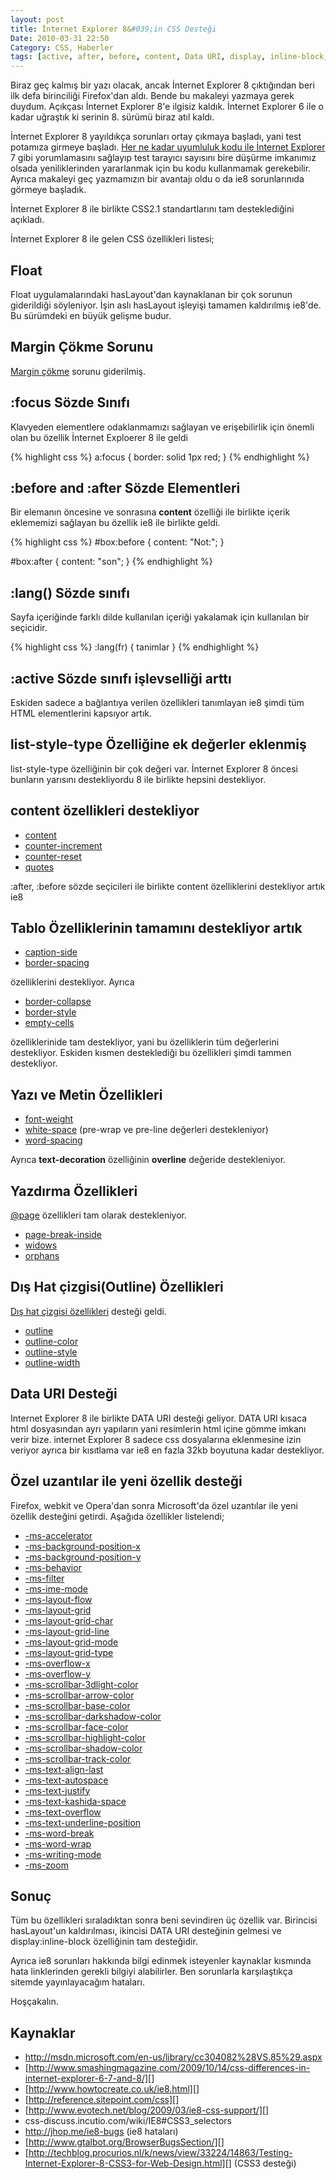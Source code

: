```yaml
---
layout: post
title: İnternet Explorer 8&#039;in CSS Desteği
Date: 2010-03-31 22:50
Category: CSS, Haberler
tags: [active, after, before, content, Data URI, display, inline-block, focus, hasLayout, ie8, outline]
---
```


Biraz geç kalmış bir yazı olacak, ancak İnternet Explorer 8 çıktığından
beri ilk defa birinciliği Firefox'dan aldı. Bende bu makaleyi yazmaya
gerek duydum. Açıkçası İnternet Explorer 8'e ilgisiz kaldık. İnternet
Explorer 6 ile o kadar uğraştık ki serinin 8. sürümü biraz atıl kaldı.

İnternet Explorer 8 yayıldıkça sorunları ortay çıkmaya başladı, yani
test potamıza girmeye başladı. [Her ne kadar uyumluluk kodu ile İnternet Explorer][] 7 gibi yorumlamasını sağlayıp test tarayıcı sayısını bire
düşürme imkanımız olsada yeniliklerinden yararlanmak için bu kodu
kullanmamak gerekebilir. Ayrıca makaleyi geç yazmamızın bir avantajı
oldu o da ie8 sorunlarınıda görmeye başladık. 

İnternet Explorer 8 ile birlikte CSS2.1 standartlarını tam
desteklediğini açıkladı.

İnternet Explorer 8 ile gelen CSS özellikleri listesi;

## Float

Float uygulamalarındaki hasLayout'dan kaynaklanan bir çok sorunun
giderildiği söyleniyor. İşin aslı hasLayout işleyişi tamamen kaldırılmış
ie8'de. Bu sürümdeki en büyük gelişme budur.

## Margin Çökme Sorunu

[Margin çökme][] sorunu giderilmiş.

## :focus Sözde Sınıfı

Klavyeden elementlere odaklanmamızı sağlayan ve erişebilirlik için
önemli olan bu özellik İnternet Exploerer 8 ile geldi

{% highlight css %}
a:focus {
	border: solid 1px red;
}
{% endhighlight %}

## :before and :after Sözde Elementleri

Bir elemanın öncesine ve sonrasına **content** özelliği ile birlikte
içerik eklememizi sağlayan bu özellik ie8 ile birlikte geldi.

{% highlight css %}
#box:before {
	content: "Not:";
}

#box:after {
	content: "son";
}
{% endhighlight %}

## :lang() Sözde sınıfı

Sayfa içeriğinde farklı dilde kullanılan içeriği yakalamak için
kullanılan bir seçicidir.

{% highlight css %}
:lang(fr) {
	tanimlar
}
{% endhighlight %}

## :active Sözde sınıfı işlevselliği arttı

Eskiden sadece a bağlantıya verilen özellikleri tanımlayan ie8 şimdi tüm
HTML elementlerini kapsıyor artık.

## list-style-type Özelliğine ek değerler eklenmiş

list-style-type özelliğinin bir çok değeri var. İnternet Explorer 8
öncesi bunların yarısını destekliyordu 8 ile birlikte hepsini
destekliyor.

## content özellikleri destekliyor

-   [content][]
-   [counter-increment][]
-   [counter-reset][]
-   [quotes][]

:after, :before sözde seçicileri ile birlikte content özelliklerini
destekliyor artık ie8

## Tablo Özelliklerinin tamamını destekliyor artık

-   [caption-side][] 
-   [border-spacing][]

özelliklerini destekliyor. Ayrıca

-   [border-collapse][]
-   [border-style][]
-   [empty-cells][]

özelliklerinide tam destekliyor, yani bu özelliklerin tüm değerlerini
destekliyor. Eskiden kısmen desteklediği bu özellikleri şimdi tammen
destekliyor.

## Yazı ve Metin Özellikleri

-   [font-weight][]
-   [white-space][] (pre-wrap ve pre-line değerleri destekleniyor)
-   [word-spacing][]

Ayrıca **text-decoration** özelliğinin **overline** değeride
destekleniyor.

## Yazdırma Özellikleri

[@page][] özellikleri tam olarak destekleniyor.

-   [page-break-inside][]
-   [widows][]
-   [orphans][]

## Dış Hat çizgisi(Outline) Özellikleri

[Dış hat çizgisi özellikleri][] desteği geldi.

-   [outline][]
-   [outline-color][]
-   [outline-style][]
-   [outline-width][]

## Data URI Desteği

Internet Explorer 8 ile birlikte DATA URI desteği geliyor. DATA URI
kısaca html dosyasından ayrı yapıların yani resimlerin html içine gömme
imkanı verir bize. internet Explorer 8 sadece css dosyalarına
eklenmesine izin veriyor ayrıca bir kısıtlama var ie8 en fazla 32kb
boyutuna kadar destekliyor.

## Özel uzantılar ile yeni özellik desteği

Firefox, webkit ve Opera'dan sonra Microsoft'da özel uzantılar ile yeni
özellik desteğini getirdi. Aşağıda özellikler listelendi;

-   [-ms-accelerator][]
-   [-ms-background-position-x][]
-   [-ms-background-position-y][]
-   [-ms-behavior][]
-   [-ms-filter][]
-   [-ms-ime-mode][]
-   [-ms-layout-flow][]
-   [-ms-layout-grid][]
-   [-ms-layout-grid-char][]
-   [-ms-layout-grid-line][]
-   [-ms-layout-grid-mode][]
-   [-ms-layout-grid-type][]
-   [-ms-overflow-x][]
-   [-ms-overflow-y][]
-   [-ms-scrollbar-3dlight-color][]
-   [-ms-scrollbar-arrow-color][]
-   [-ms-scrollbar-base-color][]
-   [-ms-scrollbar-darkshadow-color][]
-   [-ms-scrollbar-face-color][]
-   [-ms-scrollbar-highlight-color][]
-   [-ms-scrollbar-shadow-color][]
-   [-ms-scrollbar-track-color][]
-   [-ms-text-align-last][]
-   [-ms-text-autospace][]
-   [-ms-text-justify][]
-   [-ms-text-kashida-space][]
-   [-ms-text-overflow][]
-   [-ms-text-underline-position][]
-   [-ms-word-break][]
-   [-ms-word-wrap][]
-   [-ms-writing-mode][]
-   [-ms-zoom][]

## Sonuç

Tüm bu özellikleri sıraladıktan sonra beni sevindiren üç özellik var.
Birincisi hasLayout'un kaldırılması, ikincisi DATA URI desteğinin
gelmesi ve display:inline-block özelliğinin tam desteğidir.

Ayrıca ie8 sorunları hakkında bilgi edinmek isteyenler kaynaklar
kısmında hata linklerinden gerekli bilgiyi alabilirler. Ben sorunlarla
karşılaştıkça sitemde yayınlayacağım hataları.

Hoşçakalın.

## Kaynaklar

-   http://msdn.microsoft.com/en-us/library/cc304082%28VS.85%29.aspx
-   [http://www.smashingmagazine.com/2009/10/14/css-differences-in-internet-explorer-6-7-and-8/][]
-   [http://www.howtocreate.co.uk/ie8.html][]
-   [http://reference.sitepoint.com/css][]
-   [http://www.evotech.net/blog/2009/03/ie8-css-support/][]
-   css-discuss.incutio.com/wiki/IE8#CSS3_selectors
-   http://jhop.me/ie8-bugs (ie8 hataları)
-   [http://www.gtalbot.org/BrowserBugsSection/][]
-   [http://techblog.procurios.nl/k/news/view/33224/14863/Testing-Internet-Explorer-8-CSS3-for-Web-Design.html][] (CSS3 desteği)

  [Her ne kadar uyumluluk kodu ile İnternet Explorer]: http://fatihhayrioglu.com/internet-explorer-8i-7-gibi-yorumla-kodu/
    "Her ne kadar uyumluluk kodu ile İnternet Explorer"
  [Margin çökme]: http://fatihhayrioglu.com/kenar-boslugumargin-cokmesi/
    "Margin çökme"
  [content]: http://reference.sitepoint.com/css/content "content"
  [counter-increment]: http://reference.sitepoint.com/css/counter-increment
    "counter-increment"
  [counter-reset]: http://reference.sitepoint.com/css/counter-reset
    "counter-reset"
  [quotes]: http://reference.sitepoint.com/css/quotes "quotes"
  [caption-side]: http://fatihhayrioglu.com/tablo-ozellikleri/
    "caption-side"
  [border-spacing]: http://fatihhayrioglu.com/tablo-ozellikleri/
    "border-spacing"
  [border-collapse]: http://fatihhayrioglu.com/tablo-ozellikleri/
    "border-collapse"
  [border-style]: http://fatihhayrioglu.com/tablo-ozellikleri/
    "border-style"
  [empty-cells]: http://fatihhayrioglu.com/tablo-ozellikleri/
    "empty-cells"
  [font-weight]: http://fatihhayrioglu.com/font-ozellikleri/
    "font-weight"
  [white-space]: http://fatihhayrioglu.com/css-siniflandirma-liste-ozellikleri/
    "white-space"
  [word-spacing]: http://fatihhayrioglu.com/cssde-metintext-ozellikleri/
    "word-spacing"
  [@page]: http://reference.sitepoint.com/css/pagedmedia "@page"
  [page-break-inside]: http://reference.sitepoint.com/css/page-break-inside
    "page-break-inside"
  [widows]: http://reference.sitepoint.com/css/widows "widows"
  [orphans]: http://reference.sitepoint.com/css/orphans "orphans"
  [Dış hat çizgisi özellikleri]: http://fatihhayrioglu.com/dis-hat-cizgisioutline-ozellikleri/
    "Dış hat çizgisi özellikleri"
  [outline]: http://fatihhayrioglu.com/dis-hat-cizgisioutline-ozellikleri/
    "outline"
  [outline-color]: http://fatihhayrioglu.com/dis-hat-cizgisioutline-ozellikleri/
    "outline-color"
  [outline-style]: http://fatihhayrioglu.com/dis-hat-cizgisioutline-ozellikleri/
    "outline-style"
  [outline-width]: http://fatihhayrioglu.com/dis-hat-cizgisioutline-ozellikleri/
    "outline-width"
  [-ms-accelerator]: http://msdn.microsoft.com/en-us/library/ms530713%28v=VS.85%29.aspx
  [-ms-background-position-x]: http://msdn.microsoft.com/en-us/library/ms530719%28v=VS.85%29.aspx
  [-ms-background-position-y]: http://msdn.microsoft.com/en-us/library/ms530720%28v=VS.85%29.aspx
  [-ms-behavior]: http://msdn.microsoft.com/en-us/library/ms530723%28v=VS.85%29.aspx
  [-ms-filter]: http://msdn.microsoft.com/en-us/library/ms530752%28v=VS.85%29.aspx
  [-ms-ime-mode]: http://msdn.microsoft.com/en-us/library/ms530767%28v=VS.85%29.aspx
  [-ms-layout-flow]: http://msdn.microsoft.com/en-us/library/ms530770%28v=VS.85%29.aspx
  [-ms-layout-grid]: http://msdn.microsoft.com/en-us/library/ms530771%28v=VS.85%29.aspx
  [-ms-layout-grid-char]: http://msdn.microsoft.com/en-us/library/ms530772%28v=VS.85%29.aspx
  [-ms-layout-grid-line]: http://msdn.microsoft.com/en-us/library/ms530773%28v=VS.85%29.aspx
  [-ms-layout-grid-mode]: http://msdn.microsoft.com/en-us/library/ms530774%28v=VS.85%29.aspx
  [-ms-layout-grid-type]: http://msdn.microsoft.com/en-us/library/ms530775%28v=VS.85%29.aspx
  [-ms-overflow-x]: http://msdn.microsoft.com/en-us/library/ms530826%28v=VS.85%29.aspx
  [-ms-overflow-y]: http://msdn.microsoft.com/en-us/library/ms530829%28v=VS.85%29.aspx
  [-ms-scrollbar-3dlight-color]: http://msdn.microsoft.com/en-us/library/ms531153%28v=VS.85%29.aspx
  [-ms-scrollbar-arrow-color]: http://msdn.microsoft.com/en-us/library/ms531154%28v=VS.85%29.aspx
  [-ms-scrollbar-base-color]: http://msdn.microsoft.com/en-us/library/ms531155%28v=VS.85%29.aspx
  [-ms-scrollbar-darkshadow-color]: http://msdn.microsoft.com/en-us/library/ms531156%28v=VS.85%29.aspx
  [-ms-scrollbar-face-color]: http://msdn.microsoft.com/en-us/library/ms531157%28v=VS.85%29.aspx
  [-ms-scrollbar-highlight-color]: http://msdn.microsoft.com/en-us/library/ms531158%28v=VS.85%29.aspx
  [-ms-scrollbar-shadow-color]: http://msdn.microsoft.com/en-us/library/ms531159%28v=VS.85%29.aspx
  [-ms-scrollbar-track-color]: http://msdn.microsoft.com/en-us/library/ms531160%28v=VS.85%29.aspx
  [-ms-text-align-last]: http://msdn.microsoft.com/en-us/library/ms531163%28v=VS.85%29.aspx
  [-ms-text-autospace]: http://msdn.microsoft.com/en-us/library/ms531164%28v=VS.85%29.aspx
  [-ms-text-justify]: http://msdn.microsoft.com/en-us/library/ms531172%28v=VS.85%29.aspx
  [-ms-text-kashida-space]: http://msdn.microsoft.com/en-us/library/ms531173%28v=VS.85%29.aspx
  [-ms-text-overflow]: http://msdn.microsoft.com/en-us/library/ms531174%28v=VS.85%29.aspx
  [-ms-text-underline-position]: http://msdn.microsoft.com/en-us/library/ms531176%28v=VS.85%29.aspx
  [-ms-word-break]: http://msdn.microsoft.com/en-us/library/ms531184%28v=VS.85%29.aspx
  [-ms-word-wrap]: http://msdn.microsoft.com/en-us/library/ms531186%28v=VS.85%29.aspx
  [-ms-writing-mode]: http://msdn.microsoft.com/en-us/library/ms531187%28v=VS.85%29.aspx
  [-ms-zoom]: http://msdn.microsoft.com/en-us/library/ms531189%28v=VS.85%29.aspx
  [http://www.smashingmagazine.com/2009/10/14/css-differences-in-internet-explorer-6-7-and-8/]: http://www.smashingmagazine.com/2009/10/14/css-differences-in-internet-explorer-6-7-and-8/
    "http://www.smashingmagazine.com/2009/10/14/css-differences-in-internet-explorer-6-7-and-8/"
  [http://www.howtocreate.co.uk/ie8.html]: http://www.howtocreate.co.uk/ie8.html
    "http://www.howtocreate.co.uk/ie8.html"
  [http://reference.sitepoint.com/css]: http://reference.sitepoint.com/css
    "http://reference.sitepoint.com/css"
  [http://www.evotech.net/blog/2009/03/ie8-css-support/]: http://www.evotech.net/blog/2009/03/ie8-css-support/
    "http://www.evotech.net/blog/2009/03/ie8-css-support/"
  [http://www.gtalbot.org/BrowserBugsSection/]: http://www.gtalbot.org/BrowserBugsSection/
    "http://www.gtalbot.org/BrowserBugsSection/"
  [http://techblog.procurios.nl/k/news/view/33224/14863/Testing-Internet-Explorer-8-CSS3-for-Web-Design.html]: http://techblog.procurios.nl/k/news/view/33224/14863/Testing-Internet-Explorer-8-CSS3-for-Web-Design.html
    "http://techblog.procurios.nl/k/news/view/33224/14863/Testing-Internet-Explorer-8-CSS3-for-Web-Design.html"

